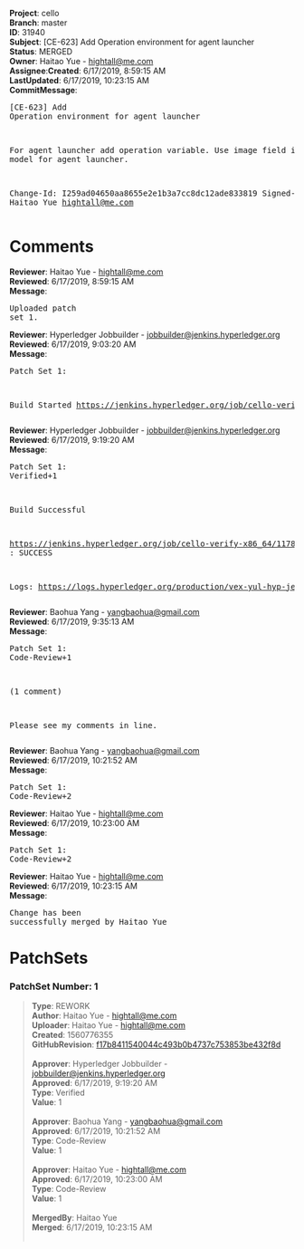 <strong>Project</strong>: cello</br><strong>Branch</strong>: master<br><strong>ID</strong>: 31940<br><strong>Subject</strong>: [CE-623] Add Operation environment for agent launcher<br><strong>Status</strong>: MERGED<br><strong>Owner</strong>: Haitao Yue - hightall@me.com<br><strong>Assignee</strong>:<strong>Created</strong>: 6/17/2019, 8:59:15 AM<br><strong>LastUpdated</strong>: 6/17/2019, 10:23:15 AM<br><strong>CommitMessage</strong>:<br><pre>[CE-623] Add Operation environment for agent launcher

For agent launcher add operation variable.
Use image field in agent model for agent launcher.

Change-Id: I259ad04650aa8655e2e1b3a7cc8dc12ade833819
Signed-off-by: Haitao Yue <hightall@me.com>
</pre><h1>Comments</h1><strong>Reviewer</strong>: Haitao Yue - hightall@me.com<br><strong>Reviewed</strong>: 6/17/2019, 8:59:15 AM<br><strong>Message</strong>: <pre>Uploaded patch set 1.</pre><strong>Reviewer</strong>: Hyperledger Jobbuilder - jobbuilder@jenkins.hyperledger.org<br><strong>Reviewed</strong>: 6/17/2019, 9:03:20 AM<br><strong>Message</strong>: <pre>Patch Set 1:

Build Started https://jenkins.hyperledger.org/job/cello-verify-x86_64/1178/</pre><strong>Reviewer</strong>: Hyperledger Jobbuilder - jobbuilder@jenkins.hyperledger.org<br><strong>Reviewed</strong>: 6/17/2019, 9:19:20 AM<br><strong>Message</strong>: <pre>Patch Set 1: Verified+1

Build Successful 

https://jenkins.hyperledger.org/job/cello-verify-x86_64/1178/ : SUCCESS

Logs: https://logs.hyperledger.org/production/vex-yul-hyp-jenkins-3/cello-verify-x86_64/1178</pre><strong>Reviewer</strong>: Baohua Yang - yangbaohua@gmail.com<br><strong>Reviewed</strong>: 6/17/2019, 9:35:13 AM<br><strong>Message</strong>: <pre>Patch Set 1: Code-Review+1

(1 comment)

Please see my comments in line.</pre><strong>Reviewer</strong>: Baohua Yang - yangbaohua@gmail.com<br><strong>Reviewed</strong>: 6/17/2019, 10:21:52 AM<br><strong>Message</strong>: <pre>Patch Set 1: Code-Review+2</pre><strong>Reviewer</strong>: Haitao Yue - hightall@me.com<br><strong>Reviewed</strong>: 6/17/2019, 10:23:00 AM<br><strong>Message</strong>: <pre>Patch Set 1: Code-Review+2</pre><strong>Reviewer</strong>: Haitao Yue - hightall@me.com<br><strong>Reviewed</strong>: 6/17/2019, 10:23:15 AM<br><strong>Message</strong>: <pre>Change has been successfully merged by Haitao Yue</pre><h1>PatchSets</h1><h3>PatchSet Number: 1</h3><blockquote><strong>Type</strong>: REWORK<br><strong>Author</strong>: Haitao Yue - hightall@me.com<br><strong>Uploader</strong>: Haitao Yue - hightall@me.com<br><strong>Created</strong>: 1560776355<br><strong>GitHubRevision</strong>: [f17b8411540044c493b0b4737c753853be432f8d](https://github.com/hyperledger/cello/commit/f17b8411540044c493b0b4737c753853be432f8d)<br><br><strong>Approver</strong>: Hyperledger Jobbuilder - jobbuilder@jenkins.hyperledger.org<br><strong>Approved</strong>: 6/17/2019, 9:19:20 AM<br><strong>Type</strong>: Verified<br><strong>Value</strong>: 1<br><br><strong>Approver</strong>: Baohua Yang - yangbaohua@gmail.com<br><strong>Approved</strong>: 6/17/2019, 10:21:52 AM<br><strong>Type</strong>: Code-Review<br><strong>Value</strong>: 1<br><br><strong>Approver</strong>: Haitao Yue - hightall@me.com<br><strong>Approved</strong>: 6/17/2019, 10:23:00 AM<br><strong>Type</strong>: Code-Review<br><strong>Value</strong>: 1<br><br><strong>MergedBy</strong>: Haitao Yue<br><strong>Merged</strong>: 6/17/2019, 10:23:15 AM<br><br></blockquote>